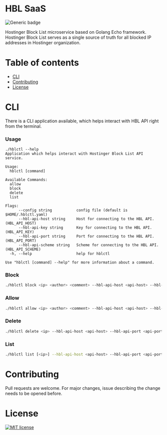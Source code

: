 # HBL SaaS 

![Generic badge](https://img.shields.io/badge/V-1.0.0-green.svg) 

Hostinger Block List microservice based on Golang Echo framework. Hostinger Block List serves as a single source of truth for all blocked IP addresses in Hostinger organization.

# Table of contents
- [CLI](#CLI)
- [Contributing](#contributing)
- [License](#license)

# CLI
There is a CLI application available, which helps interact with HBL API right from the terminal.

### Usage
```
./hblctl --help
Application which helps interact with Hostinger Block List API service.

Usage:
  hblctl [command]

Available Commands:
  allow
  block
  delete
  list

Flags:
      --config string           config file (default is $HOME/.hblctl.yaml)
      --hbl-api-host string     Host for connecting to the HBL API. (HBL_API_HOST)
      --hbl-api-key string      Key for connecting to the HBL API. (HBL_API_KEY)
      --hbl-api-port string     Port for connecting to the HBL API. (HBL_API_PORT)
      --hbl-api-scheme string   Scheme for connecting to the HBL API. (HBL_API_SCHEME)
  -h, --help                    help for hblctl

Use "hblctl [command] --help" for more information about a command.
```
### Block
```bash
./hblctl block <ip> <author> <comment> --hbl-api-host <api-host> --hbl-api-port <api-port> --hbl-api-scheme <api-scheme> --hbl-api-key <api-key>
```

### Allow
```bash
./hblctl allow <ip> <author> <comment> --hbl-api-host <api-host> --hbl-api-port <api-port> --hbl-api-scheme <api-scheme> --hbl-api-key <api-key>
```

### Delete
```bash
./hblctl delete <ip> --hbl-api-host <api-host> --hbl-api-port <api-port> --hbl-api-scheme <api-scheme> --hbl-api-key <api-key>
```

### List
```bash
./hblctl list [<ip>] --hbl-api-host <api-host> --hbl-api-port <api-port> --hbl-api-scheme <api-scheme> --hbl-api-key <api-key>
```

# Contributing
Pull requests are welcome. For major changes, issue describing the change needs to be opened before.

# License
[![MIT license](https://img.shields.io/badge/License-MIT-blue.svg)](https://lbesson.mit-license.org/)
